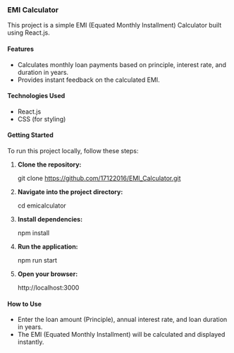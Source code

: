 
### EMI Calculator

This project is a simple EMI (Equated Monthly Installment) Calculator built using React.js.

#### Features
- Calculates monthly loan payments based on principle, interest rate, and duration in years.
- Provides instant feedback on the calculated EMI.

#### Technologies Used
- React.js
- CSS (for styling)

#### Getting Started
To run this project locally, follow these steps:

1. **Clone the repository:**
   
   git clone https://github.com/17122016/EMI_Calculator.git
   

2. **Navigate into the project directory:**
   
   cd emicalculator
   

3. **Install dependencies:**
   
   npm install
  

4. **Run the application:**
   
   npm run start
   

5. **Open your browser:**
   
   http://localhost:3000

#### How to Use
- Enter the loan amount (Principle), annual interest rate, and loan duration in years.
- The EMI (Equated Monthly Installment) will be calculated and displayed instantly.



